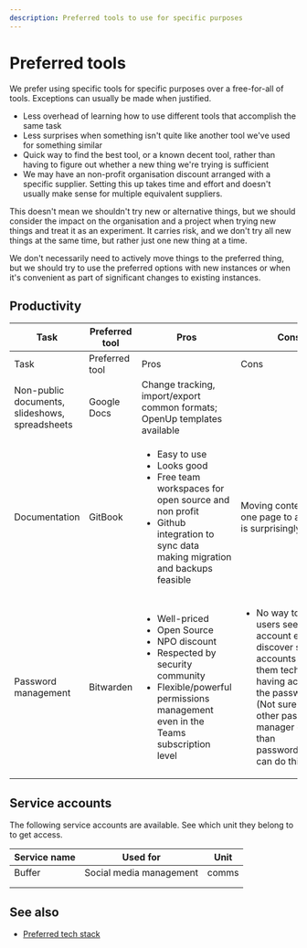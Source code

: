 ```yaml
---
description: Preferred tools to use for specific purposes
---
```


# Preferred tools

We prefer using specific tools for specific purposes over a free-for-all of tools. Exceptions can usually be made when justified.

* Less overhead of learning how to use different tools that accomplish the same task
* Less surprises when something isn't quite like another tool we've used for something similar
* Quick way to find the best tool, or a known decent tool, rather than having to figure out whether a new thing we're trying is sufficient
* We may have an non-profit organisation discount arranged with a specific supplier. Setting this up takes time and effort and doesn't usually make sense for multiple equivalent suppliers.

This doesn't mean we shouldn't try new or alternative things, but we should consider the impact on the organisation and a project when trying new things and treat it as an experiment. It carries risk, and we don't try all new things at the same time, but rather just one new thing at a time.

We don't necessarily need to actively move things to the preferred thing, but we should try to use the preferred options with new instances or when it's convenient as part of significant changes to existing instances.

## Productivity

<table data-header-hidden><thead><tr><th width="179">Task</th><th width="150">Preferred tool</th><th>Pros</th><th>Cons</th></tr></thead><tbody><tr><td>Task</td><td>Preferred tool</td><td>Pros</td><td>Cons</td></tr><tr><td>Non-public documents, slideshows, spreadsheets</td><td>Google Docs</td><td>Change tracking, import/export common formats; OpenUp templates available</td><td></td></tr><tr><td>Documentation</td><td>GitBook</td><td><ul><li>Easy to use</li><li>Looks good</li><li>Free team workspaces for open source and non profit</li><li>Github integration to sync data making migration and backups feasible</li></ul></td><td>Moving content from one page to another is surprisingly hard</td></tr><tr><td>Password management</td><td>Bitwarden</td><td><ul><li>Well-priced</li><li>Open Source</li><li>NPO discount</li><li>Respected by security community</li><li>Flexible/powerful permissions management even in the Teams subscription level</li></ul></td><td><ul><li>No way to let users see that an account exists to discover service accounts without them technically having access to the password. (Not sure any other password manager other than passwordstore.org can do this)</li></ul></td></tr></tbody></table>

## Service accounts

The following service accounts are available. See which unit they belong to to get access.

| Service name | Used for                | Unit  |
| ------------ | ----------------------- | ----- |
| Buffer       | Social media management | comms |
|              |                         |       |
|              |                         |       |

## See also

* [Preferred tech stack](../../tech/preferred-tech-stack.md)
